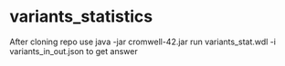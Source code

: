 # variants_statistics

After cloning repo use java -jar cromwell-42.jar run variants_stat.wdl -i variants_in_out.json to get answer

